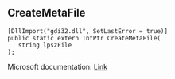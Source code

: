 ## CreateMetaFile

```
[DllImport("gdi32.dll", SetLastError = true)]
public static extern IntPtr CreateMetaFile(
   string lpszFile
);
```

Microsoft documentation: [Link](https://docs.microsoft.com/en-us/windows/win32/api/wingdi/nf-wingdi-createmetafilea)
